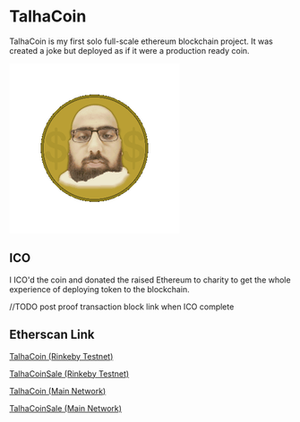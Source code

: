 # TalhaCoin

TalhaCoin is my first solo full-scale ethereum blockchain project. It was created a joke but deployed as if it were a production ready coin.

![You spin me right round](https://github.com/muhammadtalhas/talha-coin/blob/master/TalhaCoinSpinning.gif?raw=true)

## ICO
I ICO'd the coin and donated the raised Ethereum to charity to get the whole experience of deploying token to the blockchain. 

<Transfer Receipt> //TODO post proof transaction block link when ICO complete

## Etherscan Link
[TalhaCoin (Rinkeby Testnet)](https://rinkeby.etherscan.io/address/0x51A537745c2D3be249Fe7AEE43cc7398657654b4)

[TalhaCoinSale (Rinkeby Testnet)](https://rinkeby.etherscan.io/address/0x53925EB1146c2203dDA63f2f80A1d6149650f640)

[TalhaCoin (Main Network)](https://etherscan.io/address/0x3dbc4E75ffCEeB080691b889523fB458D77318C2)

[TalhaCoinSale (Main Network)](https://etherscan.io/address/0xe6049C65c847F24647DCaAE110c0D3476AddB075)